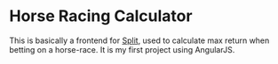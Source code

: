 # Horse Racing Calculator

This is basically a frontend for [Split](https://github.com/se1exin/split), used to calculate max return when betting on a horse-race. It is my first project using AngularJS.
